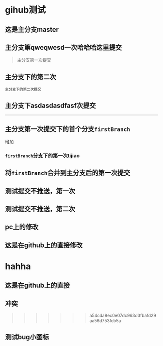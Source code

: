 # gihub测试

## 这是主分支master

## 主分支第qweqwesd一次哈哈哈这里提交

> 主分支第一次提交

## 主分支下的第二次
    主分支下的第二次提交

## 主分支下asdasdasdfasf次提交

-----

## 主分支第一次提交下的首个分支`firstBranch`
增加

### `firstBranch`分支下的第一次tijiao
## 将`firstBranch`合并到主分支后的第一次提交

## 测试提交不推送，第一次

## 测试提交不推送，第二次


## pc上的修改

## 这是在github上的直接修改

hahha
=======
## 这是在github上的直接

## 冲突

>>>>>>> a54cda8ec0e07dc963d3fbafd29aa56d753fcb5a

## 测试bug小图标

